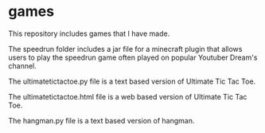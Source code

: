 # games

This repository includes games that I have made.

The speedrun folder includes a jar file for a minecraft plugin that allows users to play the speedrun game often played on popular Youtuber Dream's channel.

The ultimatetictactoe.py file is a text based version of Ultimate Tic Tac Toe.

The ultimatetictactoe.html file is a web based version of Ultimate Tic Tac Toe.

The hangman.py file is a text based version of hangman.
